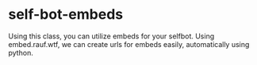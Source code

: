 # self-bot-embeds
Using this class, you can utilize embeds for your selfbot. Using embed.rauf.wtf, we can create urls for embeds easily, automatically using python.
